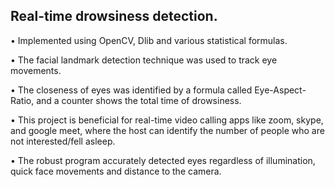 ## Real-time drowsiness detection.

•	Implemented using OpenCV, Dlib and various statistical formulas. 

•	The facial landmark detection technique was used to track eye movements.

•	The closeness of eyes was identified by a formula called Eye-Aspect-Ratio, and a counter shows the total time of drowsiness.

•	This project is beneficial for real-time video calling apps like zoom, skype, and google meet, where the host can identify the number of people who are not interested/fell asleep.

•	The robust program accurately detected eyes regardless of illumination, quick face movements and distance to the camera. 

